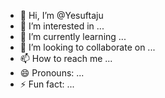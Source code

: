 - 👋 Hi, I’m @Yesuftaju
- 👀 I’m interested in ...
- 🌱 I’m currently learning ...
- 💞️ I’m looking to collaborate on ...
- 📫 How to reach me ...
- 😄 Pronouns: ...
- ⚡ Fun fact: ...

<!---
Yesuftaju/Yesuftaju is a ✨ special ✨ repository because its `README.md` (this file) appears on your GitHub profile.
You can click the Preview link to take a look at your changes.
--->
